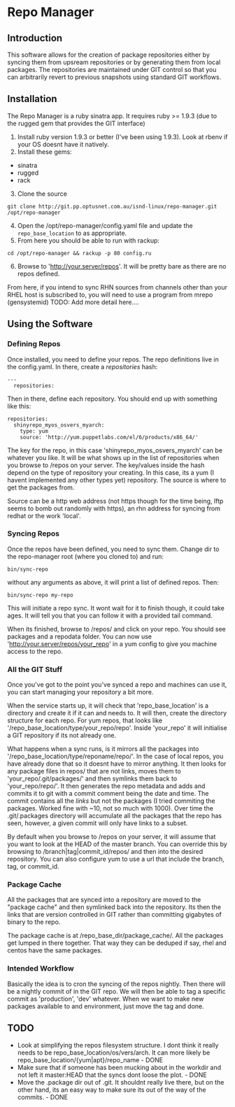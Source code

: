 # Repo Manager

## Introduction
This software allows for the creation of package repositories either by syncing them from upsream repositories or by generating them from local packages.  The repositories are maintained under GIT control so that you can arbitrarily revert to previous snapshots using standard GIT workflows.

## Installation
The Repo Manager is a ruby sinatra app.  It requires ruby >= 1.9.3 (due to the rugged gem that provides the GIT interface)

1. Install ruby version 1.9.3 or better (I've been using 1.9.3).  Look at rbenv if your OS doesnt have it natively.
2. Install these gems:
  * sinatra
  * rugged
  * rack
3. Clone the source
```
git clone http://git.pp.optusnet.com.au/isnd-linux/repo-manager.git /opt/repo-manager
```
4. Open the /opt/repo-manager/config.yaml file and update the `repo_base_location` to as appropriate.
5. From here you should be able to run with rackup:
```
cd /opt/repo-manager && rackup -p 80 config.ru
```
6. Browse to 'http://your.server/repos'.  It will be pretty bare as there are no repos defined.

From here, if you intend to sync RHN sources from channels other than your RHEL host is subscribed to, you will need to use a program from mrepo (gensystemid)
TODO: Add more detail here....

## Using the Software
### Defining Repos
Once installed, you need to define your repos.  The repo definitions live in the config.yaml.  In there, create a _repositories_ hash:
```
---
  repositories:
```

Then in there, define each repository. You should end up with something like this:
```
repositories:
  shinyrepo_myos_osvers_myarch:
    type: yum
    source: 'http://yum.puppetlabs.com/el/6/products/x86_64/'
```

The key for the repo, in this case 'shinyrepo_myos_osvers_myarch' can be whatever you like.  It will be what shows up in the list of repositories when you browse to /repos on your server.  The key/values inside the hash depend on the type of repository your creating.  In this case, its a yum (I havent implemented any other types yet) repository.  The source is where to get the packages from.

Source can be a http web address (not https though for the time being, lftp seems to bomb out randomly with https), an rhn address for syncing from redhat or the work 'local'.

### Syncing Repos
Once the repos have been defined, you need to sync them.  Change dir to the repo-manager root (where you cloned to) and run:
```
bin/sync-repo
```
without any arguments as above, it will print a list of defined repos.  Then:
```
bin/sync-repo my-repo
```
This will initiate a repo sync.  It wont wait for it to finish though, it could take ages.  It will tell you that you can follow it with a provided tail command.

When its finished, browse to /repos/ and click on your repo.  You should see packages and a repodata folder.  You can now use 'http://your.server/repos/your_repo' in a yum config to give you machine access to the repo.

### All the GIT Stuff
Once you've got to the point you've synced a repo and machines can use it, you can start managing your repository a bit more.

When the service starts up, it will check that 'repo_base_location' is a directory and create it if it can and needs to.  It will then, create the directory structure for each repo.  For yum repos, that looks like '/repo_base_location/type/your_repo/repo'.  Inside 'your_repo' it will initialise a GIT repository if its not already one.

What happens when a sync runs, is it mirrors all the packages into '/repo_base_location/type/reponame/repo/'.  In the case of local repos, you have already done that so it doesnt have to mirror anything.  It then looks for any package files in repos/ that are not links, moves them to 'your_repo/.git/packages/' and then symlinks them back to 'your_repo/repo/'.  It then generates the repo metadata and adds and commits it to git with a commit comment being the date and time. The commit contains all the *links* but not the packages (I tried commiting the packages. Worked fine with ~10, not so much with 1000).  Over time the .git/.packages directory will accumulate all the packages that the repo has seen, however, a given commit will only have links to a subset.

By default when you browse to /repos on your server, it will assume that you want to look at the HEAD of the master branch.  You can override this by browsing to /branch|tag|commit_id/repos/ and then into the desired repository.  You can also configure yum to use a url that include the branch, tag, or commit_id.

### Package Cache
All the packages that are synced into a repository are moved to the "package cache" and then symlinked back into the repository.  Its then the links that are version controlled in GIT rather than committing gigabytes of binary to the repo.

The package cache is at /repo_base_dir/package_cache/.  All the packages get lumped in there together.  That way they can be deduped if say, rhel and centos have the same packages.

### Intended Workflow
Basically the idea is to cron the syncing of the repos nightly.  Then there will be a nightly commit of in the GIT repo.  We will then be able to tag a specific commit as 'production', 'dev' whatever.  When we want to make new packages available to and environment, just move the tag and done.


## TODO
  * Look at simplifying the repos filesystem structure.  I dont think it really needs to be repo_base_location/os/vers/arch.  It can more likely be repo_base_location/{yum|apt}/repo_name - DONE
  * Make sure that if someone has been mucking about in the workdir and not left it master:HEAD that the syncs dont loose the plot. - DONE
  * Move the .package dir out of .git. It shouldnt really live there, but on the other hand, its an easy way to make sure its out of the way of the commits. - DONE
